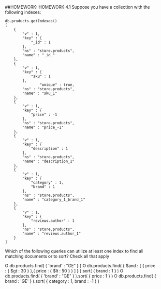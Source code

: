 ##HOMEWORK: HOMEWORK 4.1
Suppose you have a collection with the following indexes:

```
db.products.getIndexes()
[
	{
		"v" : 1,
		"key" : {
			"_id" : 1
		},
		"ns" : "store.products",
		"name" : "_id_"
	},
	{
		"v" : 1,
		"key" : {
			"sku" : 1
		},
                "unique" : true,
		"ns" : "store.products",
		"name" : "sku_1"
	},
	{
		"v" : 1,
		"key" : {
			"price" : -1
		},
		"ns" : "store.products",
		"name" : "price_-1"
	},
	{
		"v" : 1,
		"key" : {
			"description" : 1
		},
		"ns" : "store.products",
		"name" : "description_1"
	},
	{
		"v" : 1,
		"key" : {
			"category" : 1,
			"brand" : 1
		},
		"ns" : "store.products",
		"name" : "category_1_brand_1"
	},
	{
		"v" : 1,
		"key" : {
			"reviews.author" : 1
		},
		"ns" : "store.products",
		"name" : "reviews.author_1"
	}
]
```

Which of the following queries can utilize at least one index to find all matching documents or to sort? 
Check all that apply

O db.products.find( { 'brand' : "GE" } )
O db.products.find( { $and : [ { price : { $gt : 30 } },{ price : { $lt : 50 } } ] } ).sort( { brand : 1 } )
O db.products.find( { 'brand' : "GE" } ).sort( { price : 1 } )
O db.products.find( { brand : 'GE' } ).sort( { category : 1, brand : -1 } )